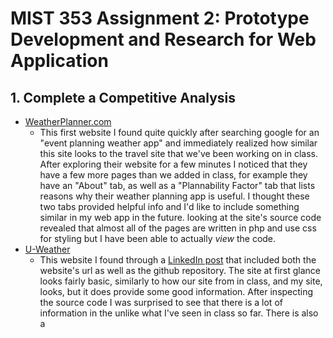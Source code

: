 # MIST 353 Assignment 2: Prototype Development and Research for Web Application

## 1. Complete a Competitive Analysis
- [WeatherPlanner.com](https://weatherplanner.com/weather/index.php)
	- This first website I found quite quickly after searching google for an "event planning weather app" and immediately 
	  realized how similar this site looks to the travel site that we've been working on in class. After exploring their
	  website for a few minutes I noticed that they have a few more pages than we added in class, for example they have 
	  an "About" tab, as well as a "Plannability Factor" tab that lists reasons why their weather planning app is useful. 
	  I thought these two tabs provided helpful info and I'd like to include something similar in my web app in the future.
	  looking at the site's source code revealed that almost all of the pages are written in php and use css for styling 
	  but I have been able to actually *view* the code. 
- [U-Weather](https://delicate-zabaione-7701bf.netlify.app/?trk=article-ssr-frontend-pulse_little-text-block)
	- This website I found through a [LinkedIn post](https://www.linkedin.com/pulse/u-weather-web-app-uchechukwu-ekemezie) 
	  that included both the website's url as well as the github repository. The site at first glance looks fairly basic, 
	  similarly to how our site from in class, and my site, looks, but it does provide some good information. After inspecting
	  the source code I was surprised to see that there is a lot of information in the <head> unlike what I've seen in class 
	  so far. There is also a <script> tag within the index that appears to use an api to acquire the weather information from 
	  any location that's entered into the search bar. I was looking into implementing an api that would find the user's current 
	  location, similar to how we did it with the TravelSite from in class, but soon realized I was in over my head.  
- website 3 / Identify 
	- 
^^ note any ideas may want to add / include ^^


## 2. Complete Github Repository Research
- [U-Weather](https://github.com/uchechukwuekemezie/u-weather-app?trk=article-ssr-frontend-pulse_little-text-block)
	- This repository has a somewhat nicely organized README and includes a description of the web app and lists the current features of the app.
	  
- GITHUB 2
	- summarize each repository and your takeaways from the READMEs

## 3. Develop a Prototype
- Webpage Creation - Build 2 simple webpages ( .cshtml files) for your application.
	- I created two basic webpages the same way that we created our index and searchResults pages in class.
- Navigation - Implement navigation from one page to the other using an anchor
element (`<a>`) with the approriate hypertext reference (`<href>`) attribute.
	- Within the index page, I added a button that links to the searchResults page that I found while looking through [w3schools](https://www.w3schools.com/tags/tag_button.asp). 
- HTML Structure - Use proper headings including at least 1 (`<h1>`) and 3 (`<h2>`) tags
across the pages.
	- Within my index page I used an (`<h1>`) and an (`<h2>`), while on my searchResults page I only used two (`<h2>`) tags. 
- Tables - Include a table (`<table>`) element with at least 2 rows.
	- While I was trying to get around using a table by sizing down a few (`<div>`) and orienting them to sit side by side, I opted to add the table to my searchResults page for now. 
- Unique HTML Elements - Incorporate an HTML element not covered in class (as of 1/18).
	- I tried my best to kinda experiment and play around with different items and ended up adding a few HTML elements we did not discuss in class yet. 
		- Hamburger icon + different home page name displayed on the top of the browser when opened. 
		- Alert bar across the top of the index page
		- Dynamically sizing image on my searchResults page
- Bootstrap Integration - Use Bootstrap, including a custom theme from Bootswatch
and a Bootstrap class not discussed in class (as of 1/18).
	- Through [Bootswatch](https://bootswatch.com/solar/) I was able to find a theme that I liked and applied it to my project. Within the theme I also implemented a button that shows a shadow when you hover over it.
- Custom CSS - Write CSS for HTML classes in css/site.css, with at least 3
properties, 2 of which that have not been taught in class (as of 1/18). This should
accomplish something that CANNOT be done using Bootstrap classes.
- Within my site.css I wrote four custom classes, while I think only three accomplish tasks that cannot be done through Bootstrap. While the first two are basic, I played with the css animation for a little while with the help of [w3schools](https://www.w3schools.com/css/css3_animations.asp). 
	1. textAlign
		- Simply centers text, used in my alert at top of page
	2. textFont
		- Simply changes font to "fantasy", used in the title under the alert
	3. rotate 
		- Makes an element rotate on its x-axis 360 degrees
	4. title
		- Allows for the animation to be applied to an element as well as changes to be made to the duration of the animation.  
- JavaScript - Implement a small custom JavaScript.
	- I found a simple in-line js script that displays the current date and time when clicked on through [w3schools](https://www.w3schools.com/html/html_scripts.asp). 

## 4. Document with a README**
I used the [Quickstart for writing on Github](https://docs.github.com/en/get-started/writing-on-github/getting-started-with-writing-and-formatting-on-github/quickstart-for-writing-on-github) for Markdown ideas.



## References 
